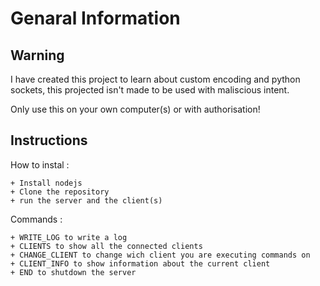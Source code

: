 # Genaral Information

## Warning 

I have created this project to learn about custom encoding and python sockets, this projected isn't made to be used with maliscious intent.

Only use this on your own computer(s) or with authorisation!

## Instructions

How to instal : 

    + Install nodejs
    + Clone the repository
    + run the server and the client(s)

Commands :

    + WRITE_LOG to write a log
    + CLIENTS to show all the connected clients
    + CHANGE_CLIENT to change wich client you are executing commands on
    + CLIENT_INFO to show information about the current client
    + END to shutdown the server
